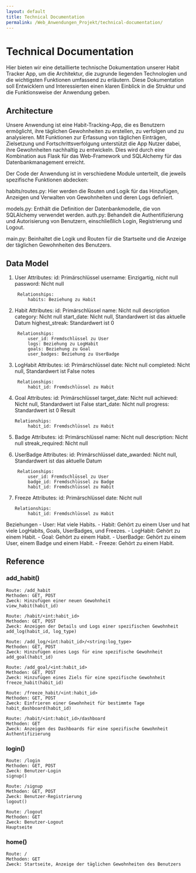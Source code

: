 ```yaml
---
layout: default
title: Technical Documentation
permalink: /Web_Anwendungen_Projekt/technical-documentation/
---
```

# Technical Documentation

Hier bieten wir eine detaillierte technische Dokumentation unserer Habit Tracker App, um die Architektur, die zugrunde liegenden Technologien und die wichtigsten Funktionen umfassend zu erläutern. Diese Dokumentation soll Entwicklern und Interessierten einen klaren Einblick in die Struktur und die Funktionsweise der Anwendung geben.

## Architecture

Unsere Anwendung ist eine Habit-Tracking-App, die es Benutzern ermöglicht, ihre täglichen Gewohnheiten zu erstellen, zu verfolgen und zu analysieren. Mit Funktionen zur Erfassung von täglichen Einträgen, Zielsetzung und Fortschrittsverfolgung unterstützt die App Nutzer dabei, ihre Gewohnheiten nachhaltig zu entwickeln. Dies wird durch eine Kombination aus Flask für das Web-Framework und SQLAlchemy für das Datenbankmanagement erreicht.

Der Code der Anwendung ist in verschiedene Module unterteilt, die jeweils spezifische Funktionen abdecken:

habits/routes.py: Hier werden die Routen und Logik für das Hinzufügen, Anzeigen und Verwalten von Gewohnheiten und deren Logs definiert.

models.py: Enthält die Definition der Datenbankmodelle, die von SQLAlchemy verwendet werden.
auth.py: Behandelt die Authentifizierung und Autorisierung von Benutzern, einschließlich Login, Registrierung und Logout.

main.py: Beinhaltet die Logik und Routen für die Startseite und die Anzeige der täglichen Gewohnheiten des Benutzers.

## Data Model

1. User
        Attributes:
            id: Primärschlüssel
            username: Einzigartig, nicht null
            password: Nicht null

        Relationships:
            habits: Beziehung zu Habit

2. Habit
        Attributes:
            id: Primärschlüssel
            name: Nicht null
            description
            category: Nicht null
            start_date: Nicht null, Standardwert ist das aktuelle Datum
            highest_streak: Standardwert ist 0

        Relationships:
            user_id: Fremdschlüssel zu User
            logs: Beziehung zu LogHabit
            goals: Beziehung zu Goal
            user_badges: Beziehung zu UserBadge

3. LogHabit
        Attributes:
            id: Primärschlüssel
            date: Nicht null
            completed: Nicht null, Standardwert ist False
            notes

        Relationships:
            habit_id: Fremdschlüssel zu Habit

4. Goal
        Attributes:
            id: Primärschlüssel
            target_date: Nicht null
            achieved: Nicht null, Standardwert ist False
            start_date: Nicht null
            progress: Standardwert ist 0
            Result

       Relationships:
            habit_id: Fremdschlüssel zu Habit

6. Badge
        Attributes:
            id: Primärschlüssel
            name: Nicht null
            description: Nicht null
            streak_required: Nicht null

7. UserBadge
        Attributes:
            id: Primärschlüssel
            date_awarded: Nicht null, Standardwert ist das aktuelle Datum

        Relationships:
            user_id: Fremdschlüssel zu User
            badge_id: Fremdschlüssel zu Badge
            habit_id: Fremdschlüssel zu Habit

8. Freeze
        Attributes:
            id: Primärschlüssel
            date: Nicht null

       Relationships:
            habit_id: Fremdschlüssel zu Habit

Beziehungen
    - User: Hat viele Habits.
    - Habit: Gehört zu einem User und hat viele LogHabits, Goals, UserBadges, und Freezes.
    - LogHabit: Gehört zu einem Habit.
    - Goal: Gehört zu einem Habit.
    - UserBadge: Gehört zu einem User, einem Badge und einem Habit.
    - Freeze: Gehört zu einem Habit.

## Reference

### add_habit()

    Route: /add_habit
    Methoden: GET, POST
    Zweck: Hinzufügen einer neuen Gewohnheit
    view_habit(habit_id)
    
    Route: /habit/<int:habit_id>
    Methoden: GET, POST
    Zweck: Anzeigen der Details und Logs einer spezifischen Gewohnheit
    add_log(habit_id, log_type)
    
    Route: /add_log/<int:habit_id>/<string:log_type>
    Methoden: GET, POST
    Zweck: Hinzufügen eines Logs für eine spezifische Gewohnheit
    add_goal(habit_id)
    
    Route: /add_goal/<int:habit_id>
    Methoden: GET, POST
    Zweck: Hinzufügen eines Ziels für eine spezifische Gewohnheit
    freeze_habit(habit_id)
    
    Route: /freeze_habit/<int:habit_id>
    Methoden: GET, POST
    Zweck: Einfrieren einer Gewohnheit für bestimmte Tage
    habit_dashboard(habit_id)
    
    Route: /habit/<int:habit_id>/dashboard
    Methoden: GET
    Zweck: Anzeigen des Dashboards für eine spezifische Gewohnheit
    Authentifizierung

### login()

    Route: /login
    Methoden: GET, POST
    Zweck: Benutzer-Login
    signup()
    
    Route: /signup
    Methoden: GET, POST
    Zweck: Benutzer-Registrierung
    logout()
    
    Route: /logout
    Methoden: GET
    Zweck: Benutzer-Logout
    Hauptseite

### home()

    Route: /
    Methoden: GET
    Zweck: Startseite, Anzeige der täglichen Gewohnheiten des Benutzers
